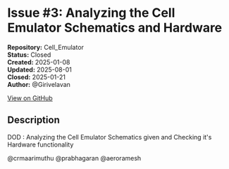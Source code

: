 # Issue #3: Analyzing the Cell Emulator Schematics and Hardware

**Repository:** Cell_Emulator  
**Status:** Closed  
**Created:** 2025-01-08  
**Updated:** 2025-08-01  
**Closed:** 2025-01-21  
**Author:** @Girivelavan  

[View on GitHub](https://github.com/Simtestlab/Cell_Emulator/issues/3)

## Description

DOD : Analyzing the Cell Emulator Schematics given and Checking it's Hardware functionality

@crmaarimuthu @prabhagaran @aeroramesh 